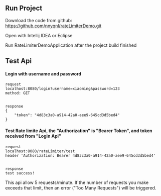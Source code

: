 
## Run Project

Download the code from github: https://github.com/nnyqnl/rateLimiterDemo.git

Open with Intellij IDEA or Eclipse

Run RateLimiterDemoApplication after the project build finished

## Test Api

#### Login with username and password

~~~
request
localhost:8080/login?username=xiaoming&password=123
method: GET


response
{
    "token": "4d83c3a0-a914-42a0-aee9-645cd3d5bed4"
}
~~~


#### Test Rate limite Api, the "Authorization" is "Bearer Token", and token received from "Login Api"
~~~
request
localhost:8080/rateLimiter/test
header 'Authorization: Bearer 4d83c3a0-a914-42a0-aee9-645cd3d5bed4'


response
test success!
~~~

This api allow 5 requests/minute. If the number of requests you make exceeds that limit, then an error ("Too Many Requests") will be triggered.
